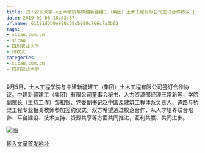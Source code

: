 ```yaml
---
title: 四川农业大学->土木学院与中建新疆建工（集团）土木工程有限公司签订合作协议 | sicau.com.cn
date: 2019-09-06 18:43:57
urlname: 61191d3b0e988c69cb080c766c7a3b02
tags: 
- sicau.com.cn
- sicau
- 四川农业大学
- 川农大
categories:
- sicau.com.cn
- 四川农业大学
---
```



9月5日，土木工程学院与中建新疆建工（集团）土木工程有限公司签订合作协议。中建新疆建工（集团）有限公司董事会秘书、人力资源部经理王常新等，学院副院长（主持工作）邹祖银、党委副书记赵中国及建筑工程体系负责人、道路与桥梁工程专业相关教师参加签约仪式。双方希望通过校企合作，从人才培养联合培养、平台建设、技术支持、资源共享等方面共同推进，互利共赢、共同进步。



![图](https://news.sicau.edu.cn/__local/4/79/0E/EF7D3694C6E50FFE8918D2FBD82_EC49E922_1086F.jpg)

[转入文章首发地址](https://news.sicau.edu.cn/info/1078/53178.htm)